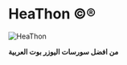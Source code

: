# HeaThon ©®

![HeaThon]([https://i.ibb.co/XFTMznm/IMG-20221003-134319-520.jpg](https://telegra.ph/file/95edff031c98c3306dd08.jpg))

**من افضل سورسات اليوزر بوت العربية**
